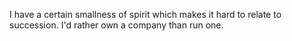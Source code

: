 I have a certain smallness of spirit which makes it hard to relate to succession. I'd rather own a company than run one.

